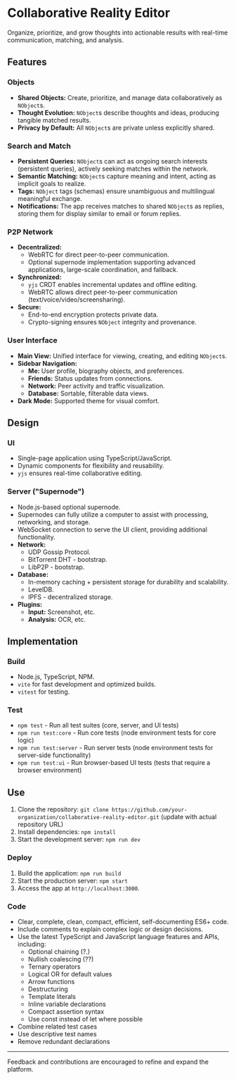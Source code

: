 # Collaborative Reality Editor

Organize, prioritize, and grow thoughts into actionable results with real-time communication, matching, and analysis.

## Features

### Objects

- **Shared Objects:** Create, prioritize, and manage data collaboratively as `NObject`s.
- **Thought Evolution:** `NObject`s describe thoughts and ideas, producing tangible matched results.
- **Privacy by Default:** All `NObject`s are private unless explicitly shared.

### Search and Match

- **Persistent Queries:** `NObject`s can act as ongoing search interests (persistent queries), actively seeking matches within the network.
- **Semantic Matching:** `NObject`s capture meaning and intent, acting as implicit goals to realize.
- **Tags:** `NObject` tags (schemas) ensure unambiguous and multilingual meaningful exchange.
- **Notifications:** The app receives matches to shared `NObject`s as replies, storing them for display similar to email or forum replies.

### P2P Network

- **Decentralized:**
    - WebRTC for direct peer-to-peer communication.
    - Optional supernode implementation supporting advanced applications, large-scale coordination, and fallback.
- **Synchronized:**
    - `yjs` CRDT enables incremental updates and offline editing.
    - WebRTC allows direct peer-to-peer communication (text/voice/video/screensharing).
- **Secure:**
    - End-to-end encryption protects private data.
    - Crypto-signing ensures `NObject` integrity and provenance.

### User Interface

- **Main View:** Unified interface for viewing, creating, and editing `NObject`s.
- **Sidebar Navigation:**
    - **Me:** User profile, biography objects, and preferences.
    - **Friends:** Status updates from connections.
    - **Network:** Peer activity and traffic visualization.
    - **Database:** Sortable, filterable data views.
- **Dark Mode:** Supported theme for visual comfort.

## Design

### UI

- Single-page application using TypeScript/JavaScript.
- Dynamic components for flexibility and reusability.
- `yjs` ensures real-time collaborative editing.


### Server ("Supernode")

- Node.js-based optional supernode.
- Supernodes can fully utilize a computer to assist with processing, networking, and storage.
- WebSocket connection to serve the UI client, providing additional functionality.
- **Network:**
    - UDP Gossip Protocol.
    - BitTorrent DHT - bootstrap.
    - LibP2P - bootstrap.
- **Database:**
    - In-memory caching + persistent storage for durability and scalability.
    - LevelDB.
    - IPFS - decentralized storage.
- **Plugins:**
    - **Input:** Screenshot, etc.
    - **Analysis:** OCR, etc.

## Implementation

### Build

- Node.js, TypeScript, NPM.
- `vite` for fast development and optimized builds.
- `vitest` for testing.

### Test

- `npm test` - Run all test suites (core, server, and UI tests)
- `npm run test:core` - Run core tests (node environment tests for core logic)
- `npm run test:server` - Run server tests (node environment tests for server-side functionality)
- `npm run test:ui` - Run browser-based UI tests (tests that require a browser environment)

## Use

1. Clone the repository:
   `git clone https://github.com/your-organization/collaborative-reality-editor.git` (update with actual repository URL)
2. Install dependencies: `npm install`
3. Start the development server: `npm run dev`

### Deploy

1. Build the application: `npm run build`
2. Start the production server: `npm start`
3. Access the app at `http://localhost:3000`.

### Code

- Clear, complete, clean, compact, efficient, self-documenting ES6+ code.
- Include comments to explain complex logic or design decisions.
- Use the latest TypeScript and JavaScript language features and APIs, including:
  - Optional chaining (?.)
  - Nullish coalescing (??)
  - Ternary operators
  - Logical OR for default values
  - Arrow functions
  - Destructuring
  - Template literals
  - Inline variable declarations
  - Compact assertion syntax
  - Use const instead of let where possible
- Combine related test cases
- Use descriptive test names
- Remove redundant declarations

---

Feedback and contributions are encouraged to refine and expand the platform.
